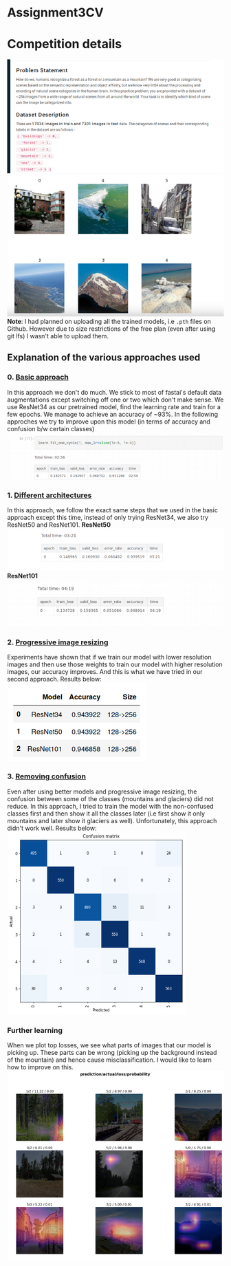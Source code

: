 # Assignment3CV
# Competition details
![Sample image](https://github.com/dipam7/Intel-Scene-Classification/blob/master/images/image_1.png)
![Sample image](https://github.com/dipam7/Intel-Scene-Classification/blob/master/images/image_2.png)
**Note**: I had planned on uploading all the trained models, i.e `.pth` files on Github. However due to size restrictions of the free plan (even after using git lfs) I wasn't able to upload them.
## Explanation of the various approaches used
### 0. [Basic approach](https://github.com/dipam7/Intel-Scene-Classification/blob/master/basic_approach/nb/intel-scene-classification-basic-approach.ipynb)
In this approach we don't do much. We stick to most of fastai's default data augmentations except switching off one or two which
don't make sense. We use ResNet34 as our pretrained model, find the learning rate and train for a few epochs. We manage to achieve
an accuracy of ~93%. In the following approches we try to improve upon this model (in terms of accuracy and confusion b/w certain classes)
![Sample image](https://github.com/dipam7/Intel-Scene-Classification/blob/master/images/image_3.png)
### 1. [Different architectures](https://github.com/dipam7/Intel-Scene-Classification/blob/master/different_models/nb/intel-scene-classification-using-different-models.ipynb)
In this approach, we follow the exact same steps that we used in the basic approach except this time,
instead of only trying ResNet34, we also try ResNet50 and ResNet101.
**ResNet50**
![Sample image](https://github.com/dipam7/Intel-Scene-Classification/blob/master/images/image_4.png)
**ResNet101**
![Sample image](https://github.com/dipam7/Intel-Scene-Classification/blob/master/images/image_5.png)
### 2. [Progressive image resizing](https://github.com/dipam7/Intel-Scene-Classification/blob/master/progressive_image_resizing/nb/intel-scene-progressive-image-resizing.ipynb)
Experiments have shown that if we train our model with lower resolution images and then use those weights to train our model with higher resolution images, our accuracy improves.
And this is what we have tried in our second approach.
Results below:
![Sample image](https://github.com/dipam7/Intel-Scene-Classification/blob/master/images/image_6.png)
### 3. [Removing confusion](https://github.com/dipam7/Intel-Scene-Classification/blob/master/removing_confusion/nb/intel-scene-removing-confusion.ipynb)
Even after using better models and progressive image resizing, the confusion between some of the classes (mountains and glaciers) did not reduce. In this approach, I tried to train the model with the non-confused classes first and then show it all the classes later (i.e first show it only mountains and later show it glaciers as well). Unfortunately, this approach didn't work well.
Results below:
![Sample image](https://github.com/dipam7/Intel-Scene-Classification/blob/master/images/image_7.png)
### Further learning
When we plot top losses, we see what parts of images that our model is picking up. These parts can be wrong (picking up the background instead of the mountain) and hence cause misclassification. I would like to learn how to improve on this.
![Sample image](https://github.com/dipam7/Intel-Scene-Classification/blob/master/images/image_8.png)
